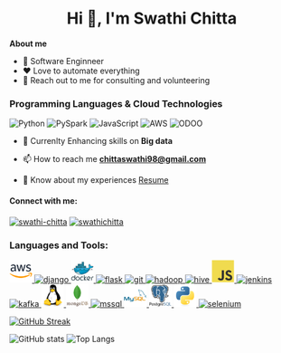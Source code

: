 <h1 align="center">Hi 👋, I'm Swathi Chitta</h1>

**About me**
* 💼 Software Enginneer
* ❤️ Love to automate everything
* 💬 Reach out to me for consulting and volunteering

### Programming Languages & Cloud Technologies
![Python](https://img.shields.io/badge/Python-3776AB?style=for-the-badge&logo=python&logoColor=white) ![PySpark](https://img.shields.io/badge/PySpark-E25A1C?style=for-the-badge&logo=apache-spark&logoColor=white) ![JavaScript](https://img.shields.io/badge/Java-ED8B00?style=for-the-badge&logo=openjdk&logoColor=white) ![AWS](https://img.shields.io/badge/Amazon_AWS-FF9900?style=for-the-badge&logo=amazonaws&logoColor=white) ![ODOO](https://img.shields.io/badge/ODOO-714B67?style=for-the-badge&logo=odoo&logoColor=white)

<!--<p align="left" padding="2px"> <a href="https://github.com/ryo-ma/github-profile-trophy"><img src="https://github-profile-trophy.vercel.app/?username=chittaswathi" alt="chittaswathi" /></a> </p>-->

- 🌱 Currenlty Enhancing skills on **Big data** 

- 📫 How to reach me **chittaswathi98@gmail.com**

- 📄 Know about my experiences <a href="https://docs.google.com/document/d/1FMO2LovBmQmyV2Fo6VGYMTjJV5aSnu46Fs5xkxvGJsw/edit?usp=sharing">Resume</a>

<h4 align="left">Connect with me:</h3>
<p align="left">
<a href="https://linkedin.com/in/swathi-chitta" target="blank"><img align="center" src="https://raw.githubusercontent.com/rahuldkjain/github-profile-readme-generator/master/src/images/icons/Social/linked-in-alt.svg" alt="swathi-chitta" height="30" width="40" /></a>
<a href="https://www.leetcode.com/swathichitta" target="blank"><img align="center" src="https://raw.githubusercontent.com/rahuldkjain/github-profile-readme-generator/master/src/images/icons/Social/leet-code.svg" alt="swathichitta" height="30" width="40" /></a>
</p>

<h3 align="left">Languages and Tools:</h3>
<p align="left"> <a href="https://aws.amazon.com" target="_blank" rel="noreferrer"> <img src="https://raw.githubusercontent.com/devicons/devicon/master/icons/amazonwebservices/amazonwebservices-original-wordmark.svg" alt="aws" width="40" height="40"/> </a> <a href="https://www.djangoproject.com/" target="_blank" rel="noreferrer"> <img src="https://cdn.worldvectorlogo.com/logos/django.svg" alt="django" width="40" height="40"/> </a> <a href="https://www.docker.com/" target="_blank" rel="noreferrer"> <img src="https://raw.githubusercontent.com/devicons/devicon/master/icons/docker/docker-original-wordmark.svg" alt="docker" width="40" height="40"/> </a> <a href="https://flask.palletsprojects.com/" target="_blank" rel="noreferrer"> <img src="https://www.vectorlogo.zone/logos/pocoo_flask/pocoo_flask-icon.svg" alt="flask" width="40" height="40"/> </a> <a href="https://git-scm.com/" target="_blank" rel="noreferrer"> <img src="https://www.vectorlogo.zone/logos/git-scm/git-scm-icon.svg" alt="git" width="40" height="40"/> </a> <a href="https://hadoop.apache.org/" target="_blank" rel="noreferrer"> <img src="https://www.vectorlogo.zone/logos/apache_hadoop/apache_hadoop-icon.svg" alt="hadoop" width="40" height="40"/> </a> <a href="https://hive.apache.org/" target="_blank" rel="noreferrer"> <img src="https://www.vectorlogo.zone/logos/apache_hive/apache_hive-icon.svg" alt="hive" width="40" height="40"/> </a> <a href="https://developer.mozilla.org/en-US/docs/Web/JavaScript" target="_blank" rel="noreferrer"> <img src="https://raw.githubusercontent.com/devicons/devicon/master/icons/javascript/javascript-original.svg" alt="javascript" width="40" height="40"/> </a> <a href="https://www.jenkins.io" target="_blank" rel="noreferrer"> <img src="https://www.vectorlogo.zone/logos/jenkins/jenkins-icon.svg" alt="jenkins" width="40" height="40"/> </a> <a href="https://kafka.apache.org/" target="_blank" rel="noreferrer"> <img src="https://www.vectorlogo.zone/logos/apache_kafka/apache_kafka-icon.svg" alt="kafka" width="40" height="40"/> </a> <a href="https://kubernetes.io" target="_blank" rel="noreferrer">  <img src="https://raw.githubusercontent.com/devicons/devicon/master/icons/linux/linux-original.svg" alt="linux" width="40" height="40"/> </a> <a href="https://www.mongodb.com/" target="_blank" rel="noreferrer"> <img src="https://raw.githubusercontent.com/devicons/devicon/master/icons/mongodb/mongodb-original-wordmark.svg" alt="mongodb" width="40" height="40"/> </a> <a href="https://www.microsoft.com/en-us/sql-server" target="_blank" rel="noreferrer"> <img src="https://www.svgrepo.com/show/303229/microsoft-sql-server-logo.svg" alt="mssql" width="40" height="40"/> </a> <a href="https://www.mysql.com/" target="_blank" rel="noreferrer"> <img src="https://raw.githubusercontent.com/devicons/devicon/master/icons/mysql/mysql-original-wordmark.svg" alt="mysql" width="40" height="40"/> </a> <a href="https://www.nginx.com" target="_blank" rel="noreferrer">  <img src="https://raw.githubusercontent.com/devicons/devicon/master/icons/postgresql/postgresql-original-wordmark.svg" alt="postgresql" width="40" height="40"/> </a> <a href="https://www.python.org" target="_blank" rel="noreferrer"> <img src="https://raw.githubusercontent.com/devicons/devicon/master/icons/python/python-original.svg" alt="python" width="40" height="40"/> </a> <a href="https://www.selenium.dev" target="_blank" rel="noreferrer"> <img src="https://raw.githubusercontent.com/detain/svg-logos/780f25886640cef088af994181646db2f6b1a3f8/svg/selenium-logo.svg" alt="selenium" width="40" height="40"/> </a> </p>

[![GitHub Streak](https://streak-stats.demolab.com?user=chittaswathi&theme=nightowl&background=#180650)](https://git.io/streak-stats)
<div style="display: inline; justify-content: space-between;">
    <img src="https://github-readme-stats.vercel.app/api?username=chittaswathi&layout=compact&theme=blue-green&show_icons=true" alt="GitHub stats" height="150" />
    <img src="https://github-readme-stats.vercel.app/api/top-langs/?username=chittaswathi&layout=compact&theme=blue-green&show_icons=true" alt="Top Langs" height="150" />
</div>
